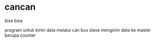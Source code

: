 # cancan
bisa bisa

program untuk kirim data melalui can bus
slave mengirim data ke master berupa counter
